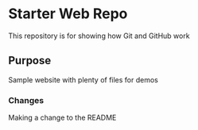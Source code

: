 # Starter Web Repo

This repository is for showing how Git and GitHub work

## Purpose

Sample website with plenty of files for demos

### Changes
Making a change to the README